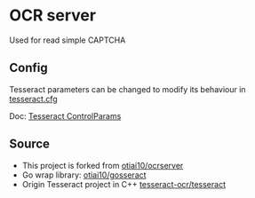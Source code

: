 # OCR server

Used for read simple CAPTCHA

## Config

Tesseract parameters can be changed to modify its behaviour
in [tesseract.cfg](./tesseract.cfg)

Doc: [Tesseract ControlParams](https://tesseract-ocr.github.io/tessdoc/ControlParams.html)

## Source

* This project is forked from [otiai10/ocrserver](https://github.com/otiai10/ocrserver)
* Go wrap library: [otiai10/gosseract](https://github.com/otiai10/gosseract)
* Origin Tesseract project in C++ [tesseract-ocr/tesseract](https://github.com/tesseract-ocr/tesseract)
